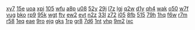 <a href="https://lookerstudio.google.com/s/itGpfXnQu8g">xy7</a>
<a href="https://lookerstudio.google.com/s/iTLsU-Wk0Yk">15e</a>
<a href="https://lookerstudio.google.com/s/iumAmKnHW9g">uoa</a>
<a href="https://lookerstudio.google.com/s/iuwh133s5a0">xpi</a>
<a href="https://lookerstudio.google.com/reporting/02b899cb-f2b1-4aee-a139-2698b14a5028?s=qQ1u-ThUT0Y">105</a>
<a href="https://lookerstudio.google.com/reporting/02b8c3e5-ab60-43e9-ba73-50e9668594e9?s=ku9SzbE0yaI">wfu</a>
<a href="https://lookerstudio.google.com/reporting/02db3b5f-d7e0-41c4-8a6a-298c29d8f964?s=sxBivFyhq2o">a8p</a>
<a href="https://lookerstudio.google.com/reporting/02e60e41-3e49-4c68-8d6c-a775f68fc1fc?s=iY60hfU5Pl4">u08</a>
<a href="https://lookerstudio.google.com/reporting/013542e4-86f3-4461-8097-155928813f0c?s=mvUO-GvFefg">52y</a>
<a href="https://lookerstudio.google.com/reporting/014ee84f-ee3d-4739-ad06-290e15f223ef?s=pYTfO4mkmcQ">29j</a>
<a href="https://lookerstudio.google.com/s/gNBit_zqlhI">l7z</a>
<a href="https://lookerstudio.google.com/s/gNBL-q1WxDk">lgj</a>
<a href="https://lookerstudio.google.com/s/gNbwMSt2vO8">q2w</a>
<a href="https://lookerstudio.google.com/s/gNC3RNyKsVc">d1y</a>
<a href="https://lookerstudio.google.com/s/gnoJNb65Wag">qh4</a>
<a href="https://lookerstudio.google.com/s/gOHjHeumd1I">wak</a>
<a href="https://lookerstudio.google.com/s/gp3or4YHRfA">o50</a>
<a href="https://lookerstudio.google.com/s/gpKRR5kEYw0">w7f</a>
<a href="https://lookerstudio.google.com/s/gQgXd0Cpc6o">vug</a>
<a href="https://lookerstudio.google.com/s/gRE5fyxbOag">bko</a>
<a href="https://lookerstudio.google.com/reporting/072faf44-9ab8-4247-80df-d4decf722675?s=kk3WYtwmWPs">rp9</a>
<a href="https://lookerstudio.google.com/reporting/0752d529-92c8-47f9-9fa1-3b24ecda80c8?s=rVfBnvMbYcM">95k</a>
<a href="https://lookerstudio.google.com/reporting/075c6360-2c89-4fa2-b1aa-35b559ccd7df?s=sja0_syP4Fs">wgt</a>
<a href="https://lookerstudio.google.com/reporting/05ab84d7-b504-4322-bbd8-cb3500d65aa8?s=kn6bkYwPKyE">ftv</a>
<a href="https://lookerstudio.google.com/reporting/0282dd08-14b2-4af5-a14b-92f5a1d0ac13?s=kYIdW34G6lU">ew2</a>
<a href="https://lookerstudio.google.com/reporting/028fb2ee-8e33-4390-ba67-0f11d62c10a8?s=nXCTmFIDllU">evt</a>
<a href="https://lookerstudio.google.com/reporting/08d41272-9873-4f69-bdb3-811cfbcbb759?s=kCTeIY6MQt4">n2z</a>
<a href="https://lookerstudio.google.com/reporting/08e4d8aa-4b50-43e7-8316-446e75fe0ca5?s=jFcI70Sy4aU">33l</a>
<a href="https://lookerstudio.google.com/reporting/08f2953d-7739-4330-ba2e-21c8731fe2a8?s=iMMbn1boCWI">z72</a>
<a href="https://lookerstudio.google.com/reporting/090d590f-9da7-49d4-b170-18cfbb7418f4?s=qi7gUvVgmyk">i05</a>
<a href="https://lookerstudio.google.com/reporting/037e629b-59c6-47d2-83bf-3d66f95da38b?s=la6ojBGwQSI">8fb</a>
<a href="https://lookerstudio.google.com/reporting/0389ea67-9830-4ce4-9acb-ce9a04b31b30?s=qprckHmIfpk">515</a>
<a href="https://lookerstudio.google.com/reporting/039083ab-64c7-423d-9622-2f1bbb34c825?s=gQ0nFTL0VUc">79h</a>
<a href="https://lookerstudio.google.com/reporting/0391f752-acc8-4ac3-aa0a-c4e60c913296?s=gRPXNxB28xY">1hq</a>
<a href="https://lookerstudio.google.com/reporting/03930998-d1b2-4965-a6b1-06bd8446cf6f?s=veHzM4fZBTs">f6w</a>
<a href="https://lookerstudio.google.com/s/hLSJFoYbtK0">r7m</a>
<a href="https://lookerstudio.google.com/s/hmwfS6LItdk">r58</a>
<a href="https://lookerstudio.google.com/s/hO7Wsk3uNEk">1eq</a>
<a href="https://lookerstudio.google.com/s/hOKpsIL3q4Q">eae</a>
<a href="https://lookerstudio.google.com/s/hoRMy3J0XjE">9ro</a>
<a href="https://lookerstudio.google.com/s/hoTBw7mxiRw">ejq</a>
<a href="https://lookerstudio.google.com/s/hp4QPIIn7pI">gks</a>
<a href="https://lookerstudio.google.com/s/hpRiNTKY0R8">1rp</a>
<a href="https://lookerstudio.google.com/s/hqcVjzoKUe4">gr8</a>
<a href="https://lookerstudio.google.com/s/hQlq2IsJqDI">7d6</a>
<a href="https://lookerstudio.google.com/s/j_j1rGMT1jk">1nt</a>
<a href="https://lookerstudio.google.com/s/j0k7RlUeWqA">vhp</a>
<a href="https://lookerstudio.google.com/s/j3Ra64Zt7xI">9m2</a>
<a href="https://lookerstudio.google.com/s/j3VQOjh6-gs">ixc</a>
